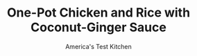 ---
layout: ../../layouts/MarkdownPostLayout.astro
title: One-Pot Chicken and Rice with Coconut-Ginger Sauce
author: America's Test Kitchen
pubDate: 2023-03-15
description: "A potent sweet-and-savory sauce enhances this classic dinner combo."
image_url: https://res.cloudinary.com/hksqkdlah/image/upload/ar_1:1,c_fill,dpr_2.0,f_auto,fl_lossy.progressive.strip_profile,g_faces:auto,q_auto:low,w_344/SFS_OnePanChickenRiceCoconutGingerSauce_61_lu6pcu
tags: ["Main Courses","Rice","Chicken"]
calories: 3771
protein: 46
carbohydrates: 80
fats: 47
fiber: 1
ingredients: ["1/2 cup canned, coconut milk","¼ cup, packed brown sugar","3 tablespoons, fish sauce","1 tablespoon, grated fresh ginger","1 tablespoon, minced garlic","1 tablespoon, sriracha","1 tablespoon, lime juice","8 (5- to 7-ounce), bone-in chicken thighs, trimmed","2 teaspoons, table salt, divided","1 teaspoon, vegetable oil","1 , red bell pepper, stemmed, seeded, and cut into 1½-inch pieces","1 , red onion, cut into 1½-inch pieces","1½ cups, long-grain white rice, rinsed","¾ cup, water","½ cup, chopped fresh cilantro","4 , scallions, sliced thin"]
serves: 4
time: "1¼ hours"
instructions: ["FOR THE COCONUT-GINGER SAUCE: Combine coconut milk, sugar, fish sauce, ginger, garlic, and sriracha in bowl. Set aside.","FOR THE CHICKEN, VEGETABLES, AND RICE: Adjust oven rack to middle position and heat oven to 350 degrees. Pat chicken dry with paper towels and sprinkle all over with 1 teaspoon salt. Heat oil in large Dutch oven over medium-high heat until just smoking. Add half of chicken, skin side down, and cook until skin is well-browned, 6 to 8 minutes. Transfer to plate skin side up. Repeat with remaining chicken.","Pour off all but 1 tablespoon fat from pot and heat over medium heat until shimmering. Add bell pepper and onion and cook until vegetables are spotty brown, about 3 minutes. Stir in rice, water, ¾ cup coconut-ginger sauce, and remaining 1 teaspoon salt, scraping up any browned bits, and bring to boil. Nestle chicken into rice mixture skin side up. Cover; transfer to oven; and bake until chicken registers at least 185 degrees, about 25 minutes.","Transfer pot to wire rack and let stand, covered, for 15 minutes. Transfer chicken to serving platter. Fluff rice with fork, stir in cilantro and scallions, and season with salt and pepper to taste. Stir lime juice into remaining coconut-ginger sauce and serve with chicken and rice."]
nutrition: ["831 mg Potassium, K","506 mg Phosphorus, P","67 mg Calcium, Ca","3 mg Iron, Fe","117 mg Magnesium, Mg","1385 mg Sodium, Na","4 mg Zinc, Zn","47 g Total lipid (fat)","13 mg Niacin","17 g Fatty acids, total monounsaturated","8 g Fatty acids, total polyunsaturated","47 mg Vitamin C, total ascorbic acid","233 mg Cholesterol","16 g Fatty acids, total saturated","1 g Fiber, total dietary","51 µg Folate, food","16 g Sugars, total","28 µg Vitamin K (phylloquinone)","315 g Water","80 g Carbohydrate, by difference","51 µg Folate, DFE","46 g Protein","1 mg Vitamin E (alpha-tocopherol)","1 µg Vitamin B-12","1 mg Vitamin B-6","112 µg Vitamin A, RAE","942 kcal Energy","13 g Sugars, added","3771 calories"]
notes: "Be sure to rinse the rice before cooking it to remove excess starch."
---